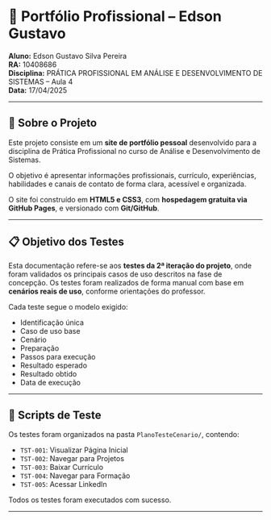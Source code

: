 # 📌 Portfólio Profissional – Edson Gustavo

**Aluno:** Edson Gustavo Silva Pereira  
**RA:** 10408686  
**Disciplina:** PRÁTICA PROFISSIONAL EM ANÁLISE E DESENVOLVIMENTO DE SISTEMAS – Aula 4  
**Data:** 17/04/2025

---

## 🧩 Sobre o Projeto

Este projeto consiste em um **site de portfólio pessoal** desenvolvido para a disciplina de Prática Profissional no curso de Análise e Desenvolvimento de Sistemas.

O objetivo é apresentar informações profissionais, currículo, experiências, habilidades e canais de contato de forma clara, acessível e organizada.

O site foi construído em **HTML5 e CSS3**, com **hospedagem gratuita via GitHub Pages**, e versionado com **Git/GitHub**.

---

## 📋 Objetivo dos Testes

Esta documentação refere-se aos **testes da 2ª iteração do projeto**, onde foram validados os principais casos de uso descritos na fase de concepção. Os testes foram realizados de forma manual com base em **cenários reais de uso**, conforme orientações do professor.

Cada teste segue o modelo exigido:

- Identificação única  
- Caso de uso base  
- Cenário  
- Preparação  
- Passos para execução  
- Resultado esperado  
- Resultado obtido  
- Data de execução

---

## 📂 Scripts de Teste

Os testes foram organizados na pasta `PlanoTesteCenario/`, contendo:

- `TST-001`: Visualizar Página Inicial  
- `TST-002`: Navegar para Projetos  
- `TST-003`: Baixar Currículo  
- `TST-004`: Navegar para Formação  
- `TST-005`: Acessar LinkedIn

Todos os testes foram executados com sucesso.

---
